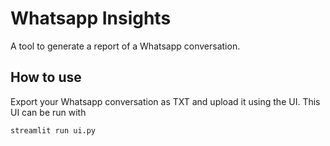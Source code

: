 # Whatsapp Insights

A tool to generate a report of a Whatsapp conversation.

## How to use

Export your Whatsapp conversation as TXT and upload it using the UI. This UI can be run with

```
streamlit run ui.py
```